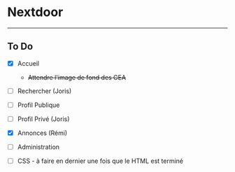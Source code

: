 # Nextdoor
***
## To Do  
- [x] Accueil
  - ~~Attendre l'image de fond des GEA~~

- [ ] Rechercher (Joris)

- [ ] Profil Publique

- [ ] Profil Privé (Joris)

- [x] Annonces (Rémi)

- [ ] Administration

- [ ] CSS - à faire en dernier une fois que le HTML est terminé
